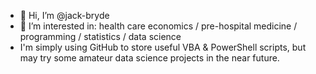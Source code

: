 - 👋 Hi, I’m @jack-bryde
- 👀 I’m interested in: health care economics / pre-hospital medicine / programming / statistics / data science
- I'm simply using GitHub to store useful VBA & PowerShell scripts, but may try some amateur data science projects in the near future.

<!---
jack-bryde/jack-bryde is a ✨ special ✨ repository because its `README.md` (this file) appears on your GitHub profile.
You can click the Preview link to take a look at your changes.
--->
